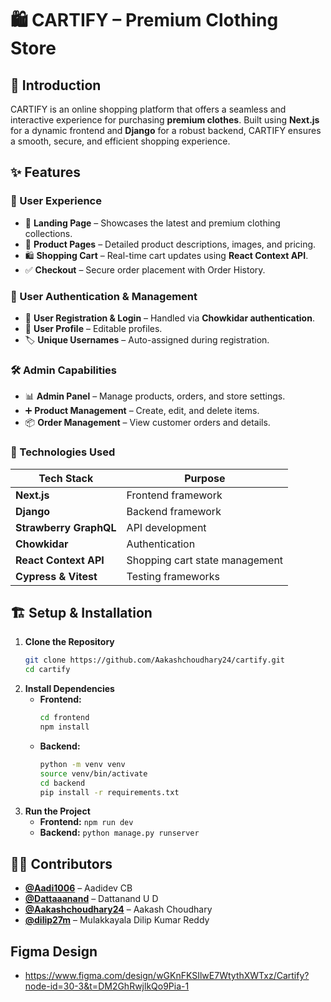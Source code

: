 # 🛍️ CARTIFY – Premium Clothing Store  

## 🚀 Introduction  
CARTIFY is an online shopping platform that offers a seamless and interactive experience for purchasing **premium clothes**. Built using **Next.js** for a dynamic frontend and **Django** for a robust backend, CARTIFY ensures a smooth, secure, and efficient shopping experience.  

## ✨ Features  
### 🛒 User Experience  
- 🏪 **Landing Page** – Showcases the latest and premium clothing collections.  
- 📄 **Product Pages** – Detailed product descriptions, images, and pricing.  
- 🛍️ **Shopping Cart** – Real-time cart updates using **React Context API**.  
- ✅ **Checkout** – Secure order placement with Order History.

### 🔐 User Authentication & Management  
- 🔑 **User Registration & Login** – Handled via **Chowkidar authentication**.  
- 👤 **User Profile** – Editable profiles.
- 🏷️ **Unique Usernames** – Auto-assigned during registration.  

### 🛠️ Admin Capabilities  
- 📊 **Admin Panel** – Manage products, orders, and store settings.  
- ➕ **Product Management** – Create, edit, and delete items.  
- 📦 **Order Management** – View customer orders and details.  

### 📡 Technologies Used  
| **Tech Stack** | **Purpose** |  
|--------------|-----------|  
| **Next.js** | Frontend framework |  
| **Django** | Backend framework |  
| **Strawberry GraphQL** | API development |  
| **Chowkidar** | Authentication |  
| **React Context API** | Shopping cart state management |  
| **Cypress & Vitest** | Testing frameworks |  

## 🏗️ Setup & Installation  
1. **Clone the Repository**  
   ```sh
   git clone https://github.com/Aakashchoudhary24/cartify.git
   cd cartify
   ```  
2. **Install Dependencies**  
   - **Frontend:**  
     ```sh
     cd frontend  
     npm install  
     ```  
   - **Backend:**  
     ```sh
     python -m venv venv
     source venv/bin/activate
     cd backend  
     pip install -r requirements.txt  
     ```  
3. **Run the Project**  
   - **Frontend:** `npm run dev`  
   - **Backend:** `python manage.py runserver`  

## 👨‍💻 Contributors  
- **[@Aadi1006](https://github.com/Aadi1006)** – Aadidev CB  
- **[@Dattaaanand](https://github.com/Dattaaanand)** – Dattanand U D  
- **[@Aakashchoudhary24](https://github.com/Aakashchoudhary24)** – Aakash Choudhary  
- **[@dilip27m](https://github.com/dilip27m)** – Mulakkayala Dilip Kumar Reddy

## **Figma Design**
- https://www.figma.com/design/wGKnFKSIlwE7WtythXWTxz/Cartify?node-id=30-3&t=DM2GhRwjlkQo9Pia-1
